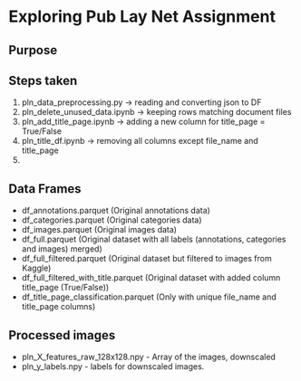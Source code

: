 # Exploring Pub Lay Net Assignment

## Purpose

## Steps taken
1. pln_data_preprocessing.py -> reading and converting json to DF
2. pln_delete_unused_data.ipynb -> keeping rows matching document files
3. pln_add_title_page.ipynb -> adding a new column for title_page = True/False
4. pln_title_df.ipynb -> removing all columns except file_name and title_page
5. 


## Data Frames
- df_annotations.parquet (Original annotations data)
- df_categories.parquet (Original categories data)
- df_images.parquet (Original images data)
- df_full.parquet (Original dataset with all labels (annotations, categories and images) merged)
- df_full_filtered.parquet (Original dataset but filtered to images from Kaggle) 
- df_full_filtered_with_title.parquet (Original dataset with added column title_page (True/False))
- df_title_page_classification.parquet (Only with unique file_name and title_page columns)

## Processed images
- pln_X_features_raw_128x128.npy - Array of the images, downscaled
- pln_y_labels.npy - labels for downscaled images.